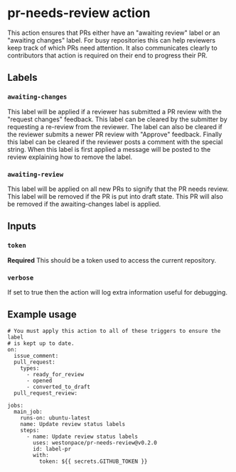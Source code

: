 # pr-needs-review action

This action ensures that PRs either have an "awaiting review" label or an "awaiting changes" label. For
busy repositories this can help reviewers keep track of which PRs need attention. It also communicates
clearly to contributors that action is required on their end to progress their PR.

## Labels

### `awaiting-changes`

This label will be applied if a reviewer has submitted a PR review with the "request changes" feedback. This label can be cleared by the submitter by requesting a re-review from the reviewer. The label can also be cleared if the reviewer submits a newer PR review with "Approve" feedback. Finally this label can be cleared if the reviewer posts a comment with the special string. When this label is first applied a message will be posted to the review explaining how to remove the label.

### `awaiting-review`

This label will be applied on all new PRs to signify that the PR needs review. This label will be removed if the PR
is put into draft state. This PR will also be removed if the awaiting-changes label is applied.

## Inputs

### `token`

**Required** This should be a token used to access the current repository.

### `verbose`

If set to true then the action will log extra information useful for debugging.

## Example usage

```
# You must apply this action to all of these triggers to ensure the label
# is kept up to date.
on:
  issue_comment:
  pull_request:
    types:
      - ready_for_review
      - opened
      - converted_to_draft
  pull_request_review:

jobs:
  main_job:
    runs-on: ubuntu-latest
    name: Update review status labels
    steps:
      - name: Update review status labels
        uses: westonpace/pr-needs-review@v0.2.0
        id: label-pr
        with:
          token: ${{ secrets.GITHUB_TOKEN }}
```
